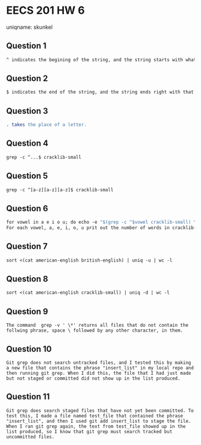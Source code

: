 # EECS 201 HW 6
uniqname: skunkel

## Question 1
``` 1
^ indicates the begining of the string, and the string starts with whatever is after the symbol.
```

## Question 2
``` 2
$ indicates the end of the string, and the string ends right with that was before the symbol.
```

## Question 3
``` 3
. takes the place of a letter. 
```

## Question 4
``` 4
grep -c ^...$ cracklib-small
```

## Question 5
``` 5
grep -c ^[a-z][a-z][a-z]$ cracklib-small
```

## Question 6
``` 6
for vowel in a e i o u; do echo -e "$(grep -c ^$vowel cracklib-small) \t $vowel"; done | sort -rn
For each vowel, a, e, i, o, u prit out the number of words in cracklib-small that start with that vowel and then print the vowel (after a tab). When you print this print it in reverse numerical order (biggest to smallest)
```

## Question 7
``` 7
sort <(cat american-english british-english) | uniq -u | wc -l
```

## Question 8
``` 8
sort <(cat american-english cracklib-small) | uniq -d | wc -l
```

## Question 9
``` 9
The command  grep -v ' \*' returns all files that do not contain the follwing phrase, space \ followed by any other character, in them.  

```

## Question 10
``` 10
Git grep does not search untracked files, and I tested this by making a new file that contains the phrase "insert_list" in my local repo and then running git grep. When I did this, the file that I had just made but not staged or committed did not show up in the list produced.
```

## Question 11
``` 11
Git grep does search staged files that have not yet been committed. To test this, I made a file named test_file that contained the phrase "insert_list", and then I used git add insert_list to stage the file. When I ran git grep again, the text from test_file showed up in the list produced, so I know that git grep must search tracked but uncommitted files.
```